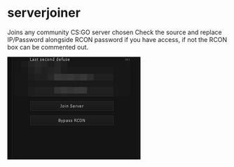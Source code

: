 # serverjoiner
Joins any community CS:GO server chosen
Check the source and replace IP/Password alongside RCON password if you have access, if not the RCON box can be commented out.

![Alt Text](https://github.com/ERevere/serverjoiner/blob/main/Showcase.png?raw=true)
